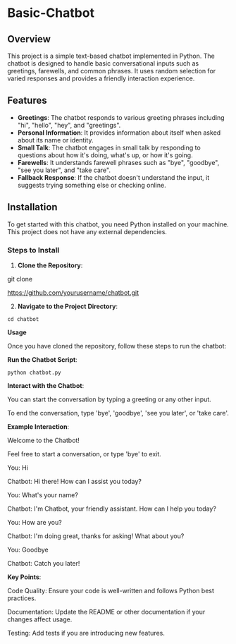# Basic-Chatbot

## Overview

This project is a simple text-based chatbot implemented in Python. The chatbot is designed to handle basic conversational inputs such as greetings, farewells, and common phrases. It uses random selection for varied responses and provides a friendly interaction experience.

## Features

- **Greetings**: The chatbot responds to various greeting phrases including "hi", "hello", "hey", and "greetings".
- **Personal Information**: It provides information about itself when asked about its name or identity.
- **Small Talk**: The chatbot engages in small talk by responding to questions about how it's doing, what's up, or how it's going.
- **Farewells**: It understands farewell phrases such as "bye", "goodbye", "see you later", and "take care".
- **Fallback Response**: If the chatbot doesn't understand the input, it suggests trying something else or checking online.

## Installation

To get started with this chatbot, you need Python installed on your machine. This project does not have any external dependencies.

### Steps to Install

1. **Clone the Repository**:

  git clone

  https://github.com/yourusername/chatbot.git

2. **Navigate to the Project Directory**:

  ```
  cd chatbot
  ```
    
**Usage**

Once you have cloned the repository, follow these steps to run the chatbot:

**Run the Chatbot Script**:

  ```
  python chatbot.py
  ```

**Interact with the Chatbot**:

You can start the conversation by typing a greeting or any other input.

To end the conversation, type 'bye', 'goodbye', 'see you later', or 'take care'.

**Example Interaction**:

Welcome to the Chatbot!

Feel free to start a conversation, or type 'bye' to exit.

You: Hi

Chatbot: Hi there! How can I assist you today?

You: What's your name?

Chatbot: I'm Chatbot, your friendly assistant. How can I help you today?

You: How are you?

Chatbot: I'm doing great, thanks for asking! What about you?

You: Goodbye

Chatbot: Catch you later!

**Key Points**:

Code Quality: Ensure your code is well-written and follows Python best practices.

Documentation: Update the README or other documentation if your changes affect usage.

Testing: Add tests if you are introducing new features.

